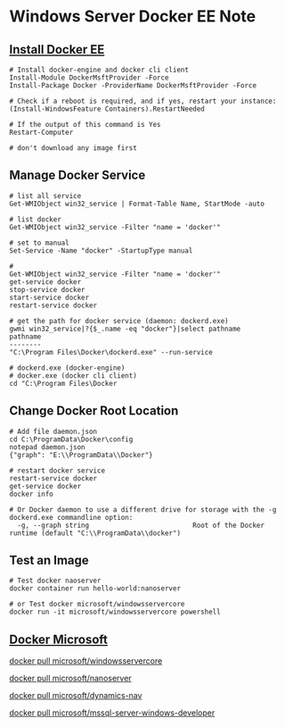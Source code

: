 # Windows Server Docker EE Note
## [Install Docker EE](<https://docs.docker.com/install/windows/docker-ee/#about-docker-ee-containers-and-windows-server>)

    # Install docker-engine and docker cli client
    Install-Module DockerMsftProvider -Force
    Install-Package Docker -ProviderName DockerMsftProvider -Force
    
    # Check if a reboot is required, and if yes, restart your instance:
    (Install-WindowsFeature Containers).RestartNeeded
    
    # If the output of this command is Yes
    Restart-Computer
    
    # don't download any image first
    
## Manage Docker Service
    # list all service 
    Get-WMIObject win32_service | Format-Table Name, StartMode -auto
    
    # list docker
    Get-WMIObject win32_service -Filter "name = 'docker'"
    
    # set to manual
    Set-Service -Name "docker" -StartupType manual
    
    # 
    Get-WMIObject win32_service -Filter "name = 'docker'"
    get-service docker
    stop-service docker
    start-service docker
    restart-service docker
    
    # get the path for docker service (daemon: dockerd.exe)
    gwmi win32_service|?{$_.name -eq "docker"}|select pathname
    pathname
    --------
    "C:\Program Files\Docker\dockerd.exe" --run-service
    
    # dockerd.exe (docker-engine)
    # docker.exe (docker cli client)
    cd "C:\Program Files\Docker
    
## Change Docker Root Location
    # Add file daemon.json
    cd C:\ProgramData\Docker\config
    notepad daemon.json
    {"graph": "E:\\ProgramData\\Docker"}
    
    # restart docker service
    restart-service docker
    get-service docker
    docker info
    
    # Or Docker daemon to use a different drive for storage with the -g dockerd.exe commandline option:
      -g, --graph string                          Root of the Docker runtime (default "C:\\ProgramData\\docker")
 
    
 ## Test an Image

    # Test docker naoserver
    docker container run hello-world:nanoserver
    
    # or Test docker microsoft/windowsservercore
    docker run -it microsoft/windowsservercore powershell
    
## [Docker Microsoft](<https://hub.docker.com/u/microsoft/>)

  [docker pull microsoft/windowsservercore](<https://hub.docker.com/r/microsoft/windowsservercore/>)
  
  [docker pull microsoft/nanoserver](<https://hub.docker.com/r/microsoft/nanoserver/>)
  
  [docker pull microsoft/dynamics-nav](<https://hub.docker.com/r/microsoft/dynamics-nav/>)
  
  [docker pull microsoft/mssql-server-windows-developer](<https://hub.docker.com/r/microsoft/mssql-server-windows-developer/>)